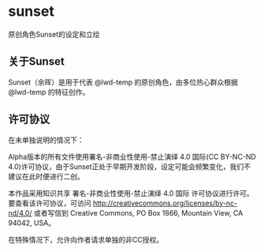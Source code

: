 # sunset

原创角色Sunset的设定和立绘

## 关于Sunset

Sunset（余晖）是用于代表 @lwd-temp 的原创角色，由多位热心群众根据 @lwd-temp 的特征创作。

## 许可协议

在未单独说明的情况下：

Alpha版本的所有文件使用署名-非商业性使用-禁止演绎 4.0 国际(CC BY-NC-ND 4.0)许可协议，由于Sunset正处于早期开发阶段，设定可能会频繁变化，我们不建议在此时便进行二创。

本作品采用知识共享 署名-非商业性使用-禁止演绎 4.0 国际 许可协议进行许可。要查看该许可协议，可访问 http://creativecommons.org/licenses/by-nc-nd/4.0/ 或者写信到 Creative Commons, PO Box 1866, Mountain View, CA 94042, USA。

在特殊情况下，允许向作者请求单独的非CC授权。
